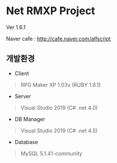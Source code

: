 # Net RMXP Project
Ver 1.6.1
 
Naver cafe :
 http://cafe.naver.com/alfscript
 
## 개발환경
 * Client
 >RPG Maker XP 1.03v (RUBY 1.8.1)
 * Server
 >Visual Studio 2019 (C# .net 4.0)
 * DB Manager
 >Visual Studio 2019 (C# .net 4.5)
 * Database
 >MySQL 5.1.41-community
